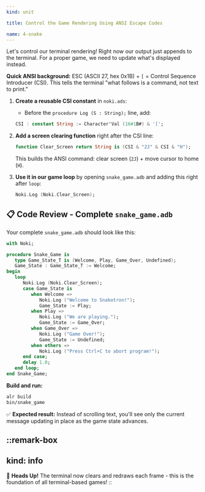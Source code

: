 ```yaml
---
kind: unit

title: Control the Game Rendering Using ANSI Escape Codes

name: 4-snake
---
```


Let's control our terminal rendering! Right now our output just appends to the terminal. For a proper game, we need to update what's displayed instead.

**Quick ANSI background:** ESC (ASCII 27, hex 0x1B) + `[` = Control Sequence Introducer (CSI). This tells the terminal "what follows is a command, not text to print."

1. **Create a reusable CSI constant** in `noki.ads`:
   - Before the `procedure Log (S : String);` line, add:
   ```ada
   CSI : constant String := Character'Val (16#1B#) & '[';
   ```

2. **Add a screen clearing function** right after the CSI line:
   ```ada
   function Clear_Screen return String is (CSI & "2J" & CSI & "H");
   ```
   
   This builds the ANSI command: clear screen (`2J`) + move cursor to home (`H`).

3. **Use it in our game loop** by opening `snake_game.adb` and adding this right after `loop`:
   ```ada
   Noki.Log (Noki.Clear_Screen);
   ```

## 📋 **Code Review - Complete `snake_game.adb`**

Your complete `snake_game.adb` should look like this:

```ada
with Noki;

procedure Snake_Game is
   type Game_State_T is (Welcome, Play, Game_Over, Undefined);
   Game_State : Game_State_T := Welcome;
begin
   loop
      Noki.Log (Noki.Clear_Screen);
      case Game_State is
         when Welcome =>
            Noki.Log ("Welcome to Snakotron!");
            Game_State := Play;
         when Play =>
            Noki.Log ("We are playing.");
            Game_State := Game_Over;
         when Game_Over =>
            Noki.Log ("Game Over!");
            Game_State := Undefined;
         when others =>
            Noki.Log ("Press Ctrl+C to abort program!");
      end case;
      delay 1.0;
   end loop;
end Snake_Game;
```

**Build and run:**
```bash
alr build
bin/snake_game
```

✅ **Expected result:** Instead of scrolling text, you'll see only the current message updating in place as the game state advances.

::remark-box
---
kind: info
---
🤯 **Heads Up!** The terminal now clears and redraws each frame - this is the foundation of all terminal-based games!
::